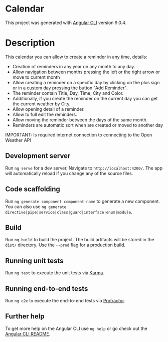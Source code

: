 # Calendar

This project was generated with [Angular CLI](https://github.com/angular/angular-cli) version 9.0.4.

# Description

This calendar you can allow to create a reminder in any time, details:

* Creation of reminders in any year on any month to any day.
* Allow navigation between months pressing the left or the right arrow or move to current month
* Allow creating a reminder on a specific day by clicking on the plus sign or in a custom day pressing the button "Add Reminder".
* The reminder contain Title, Day, Time, City and Color.
* Additionally, if you create the reminder on the current day you can get the current weather by City.
* Allow opening detail of a reminder.
* Allow to full edit the reminders.
* Allow moving the reminder between the days of the same month.
* Reminders are automatic sort when are created or moved to another day

IMPORTANT: Is required internet connection to connecting to the Open Weather API

## Development server

Run `ng serve` for a dev server. Navigate to `http://localhost:4200/`. The app will automatically reload if you change any of the source files.

## Code scaffolding

Run `ng generate component component-name` to generate a new component. You can also use `ng generate directive|pipe|service|class|guard|interface|enum|module`.

## Build

Run `ng build` to build the project. The build artifacts will be stored in the `dist/` directory. Use the `--prod` flag for a production build.

## Running unit tests

Run `ng test` to execute the unit tests via [Karma](https://karma-runner.github.io).

## Running end-to-end tests

Run `ng e2e` to execute the end-to-end tests via [Protractor](http://www.protractortest.org/).

## Further help

To get more help on the Angular CLI use `ng help` or go check out the [Angular CLI README](https://github.com/angular/angular-cli/blob/master/README.md).
